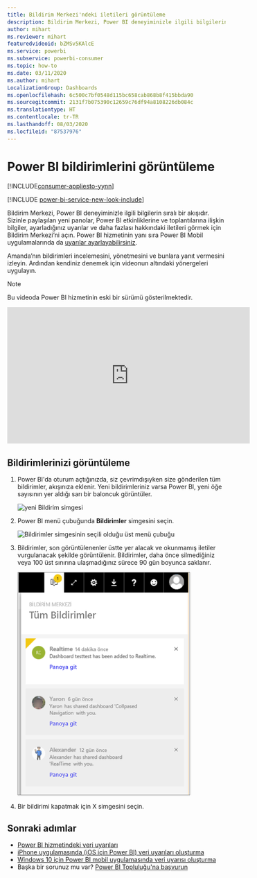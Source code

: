 ```yaml
---
title: Bildirim Merkezi'ndeki iletileri görüntüleme
description: Bildirim Merkezi, Power BI deneyiminizle ilgili bilgilerin sıralı bir akışıdır.
author: mihart
ms.reviewer: mihart
featuredvideoid: bZMSv5KAlcE
ms.service: powerbi
ms.subservice: powerbi-consumer
ms.topic: how-to
ms.date: 03/11/2020
ms.author: mihart
LocalizationGroup: Dashboards
ms.openlocfilehash: 6c500c7bf0548d115bc658cab868b8f415bbda90
ms.sourcegitcommit: 2131f7b075390c12659c76df94a8108226db084c
ms.translationtype: HT
ms.contentlocale: tr-TR
ms.lasthandoff: 08/03/2020
ms.locfileid: "87537976"
---
```

# <a name="view-power-bi-notifications"></a>Power BI bildirimlerini görüntüleme

[!INCLUDE[consumer-appliesto-yynn](../includes/consumer-appliesto-yynn.md)]

[!INCLUDE [power-bi-service-new-look-include](../includes/power-bi-service-new-look-include.md)]

Bildirim Merkezi, Power BI deneyiminizle ilgili bilgilerin sıralı bir akışıdır. Sizinle paylaşılan yeni panolar, Power BI etkinliklerine ve toplantılarına ilişkin bilgiler, ayarladığınız uyarılar ve daha fazlası hakkındaki iletileri görmek için Bildirim Merkezi’ni açın. Power BI hizmetinin yanı sıra Power BI Mobil uygulamalarında da [uyarılar ayarlayabilirsiniz](end-user-alerts.md).

Amanda’nın bildirimleri incelemesini, yönetmesini ve bunlara yanıt vermesini izleyin. Ardından kendiniz denemek için videonun altındaki yönergeleri uygulayın.    

> [!NOTE]
> Bu videoda Power BI hizmetinin eski bir sürümü gösterilmektedir. 

<iframe width="560" height="315" src="https://www.youtube.com/embed/bZMSv5KAlcE" frameborder="0" allowfullscreen></iframe>

## <a name="view-your-notifications"></a>Bildirimlerinizi görüntüleme
1. Power BI'da oturum açtığınızda, siz çevrimdışıyken size gönderilen tüm bildirimler, akışınıza eklenir. Yeni bildirimleriniz varsa Power BI, yeni öğe sayısının yer aldığı sarı bir baloncuk görüntüler.
   
   ![yeni Bildirim simgesi](./media/end-user-notification-center/power-bi-new-notification.png)
2. Power BI menü çubuğunda **Bildirimler** simgesini seçin.
   
   ![Bildirimler simgesinin seçili olduğu üst menü çubuğu](./media/end-user-notification-center/power-bi-notifications-icon.png)
3. Bildirimler, son görüntülenenler üstte yer alacak ve okunmamış iletiler vurgulanacak şekilde görüntülenir. Bildirimler, daha önce silmediğiniz veya 100 üst sınırına ulaşmadığınız sürece 90 gün boyunca saklanır.
   
   ![Bildirim Merkezi](./media/end-user-notification-center/power-bi-notification-center.png)
4. Bir bildirimi kapatmak için X simgesini seçin.

## <a name="next-steps"></a>Sonraki adımlar
* [Power BI hizmetindeki veri uyarıları](end-user-alerts.md)
* [iPhone uygulamasında (iOS için Power BI) veri uyarıları oluşturma](mobile/mobile-set-data-alerts-in-the-mobile-apps.md)
* [Windows 10 için Power BI mobil uygulamasında veri uyarısı oluşturma](mobile/mobile-set-data-alerts-in-the-mobile-apps.md)
* Başka bir sorunuz mu var? [Power BI Topluluğu'na başvurun](https://community.powerbi.com/)

